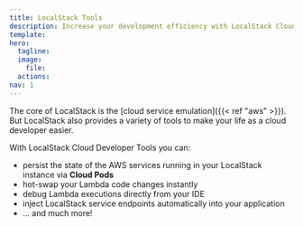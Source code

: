 ```yaml
---
title: LocalStack Tools
description: Increase your development efficiency with LocalStack Cloud Developer Tools.
template: 
hero:
  tagline: 
  image:
    file: 
  actions:
nav: 1
---
```


The core of LocalStack is the [cloud service emulation]({{< ref "aws" >}}).
But LocalStack also provides a variety of tools to make your life as a cloud developer easier.

With LocalStack Cloud Developer Tools you can:
* persist the state of the AWS services running in your LocalStack instance via **Cloud Pods**
* hot-swap your Lambda code changes instantly
* debug Lambda executions directly from your IDE
* inject LocalStack service endpoints automatically into your application
* ...
  and much more!